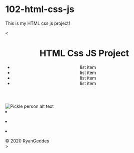 # 102-html-css-js
This is my HTML css js project!

<<!DOCTYPE html>
<html lang="en">
<head>
    <meta charset="UTF-8">
    <meta name="viewport" content="width=device-width, initial-scale=1.0">
    <meta http-equiv="X-UA-Compatible" content="ie=edge">
    <title>102 HTML Css JS Project</title>
</head>

<body>
    <header>
        <h1>HTML Css JS Project</h1> 
        <nav>
            <ul>
                <li>list item</li>
                <li>list item</li>
                <li>list item</li>
                <li>list item</li>
            </ul>
        </nav>
    </header>

<main>
        <section>
            <article>
                <img src="images/pickle-person.png" alt="Pickle person alt text"></article>
        </section>
        <section>
            <article>
                <img src="https://i.kym-cdn.com/entries/icons/original/000/027/852/Screen_Shot_2018-12-12_at_1.02.39_PM.png" alt="">
            </article>
        </section>
        <section>
            <article>
                <img src="https://i.kym-cdn.com/entries/icons/original/000/027/852/Screen_Shot_2018-12-12_at_1.02.39_PM.png" alt="">
            </article>
        </section>
        <section>
            <article>
                <img src="https://i.kym-cdn.com/entries/icons/original/000/027/852/Screen_Shot_2018-12-12_at_1.02.39_PM.png" alt="">
            </article>
        </section>
        <section>
            <article>
                <img src="https://i.kym-cdn.com/entries/icons/original/000/027/852/Screen_Shot_2018-12-12_at_1.02.39_PM.png" alt="">
            </article>
        </section>
        <section>
            <article>
                <img src="https://i.kym-cdn.com/entries/icons/original/000/027/852/Screen_Shot_2018-12-12_at_1.02.39_PM.png" alt="">
            </article>
        </section>
    </main>
    <footer>
        <nav>
            <li>
                <ul></ul>
            </li>
            <li>
                <ul></ul>
            </li>
            <li>
                <ul></ul>
            </li>
        </nav>
        &copy; 2020 RyanGeddes
    </footer>
</body>
</html>>